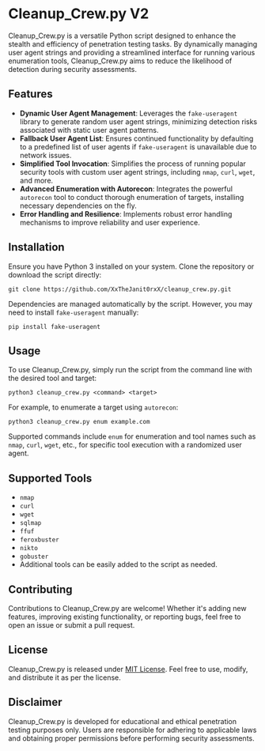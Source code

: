 # Cleanup_Crew.py V2

Cleanup_Crew.py is a versatile Python script designed to enhance the stealth and efficiency of penetration testing tasks. By dynamically managing user agent strings and providing a streamlined interface for running various enumeration tools, Cleanup_Crew.py aims to reduce the likelihood of detection during security assessments.

## Features

- **Dynamic User Agent Management**: Leverages the `fake-useragent` library to generate random user agent strings, minimizing detection risks associated with static user agent patterns.
- **Fallback User Agent List**: Ensures continued functionality by defaulting to a predefined list of user agents if `fake-useragent` is unavailable due to network issues.
- **Simplified Tool Invocation**: Simplifies the process of running popular security tools with custom user agent strings, including `nmap`, `curl`, `wget`, and more.
- **Advanced Enumeration with Autorecon**: Integrates the powerful `autorecon` tool to conduct thorough enumeration of targets, installing necessary dependencies on the fly.
- **Error Handling and Resilience**: Implements robust error handling mechanisms to improve reliability and user experience.

## Installation

Ensure you have Python 3 installed on your system. Clone the repository or download the script directly:

```
git clone https://github.com/XxTheJanit0rxX/cleanup_crew.py.git
```

Dependencies are managed automatically by the script. However, you may need to install `fake-useragent` manually:

```
pip install fake-useragent
```

## Usage

To use Cleanup_Crew.py, simply run the script from the command line with the desired tool and target:

```
python3 cleanup_crew.py <command> <target>
```

For example, to enumerate a target using `autorecon`:

```
python3 cleanup_crew.py enum example.com
```

Supported commands include `enum` for enumeration and tool names such as `nmap`, `curl`, `wget`, etc., for specific tool execution with a randomized user agent.

## Supported Tools

- `nmap`
- `curl`
- `wget`
- `sqlmap`
- `ffuf`
- `feroxbuster`
- `nikto`
- `gobuster`
- Additional tools can be easily added to the script as needed.

## Contributing

Contributions to Cleanup_Crew.py are welcome! Whether it's adding new features, improving existing functionality, or reporting bugs, feel free to open an issue or submit a pull request.

## License

Cleanup_Crew.py is released under [MIT License](LICENSE). Feel free to use, modify, and distribute it as per the license.

## Disclaimer

Cleanup_Crew.py is developed for educational and ethical penetration testing purposes only. Users are responsible for adhering to applicable laws and obtaining proper permissions before performing security assessments.
